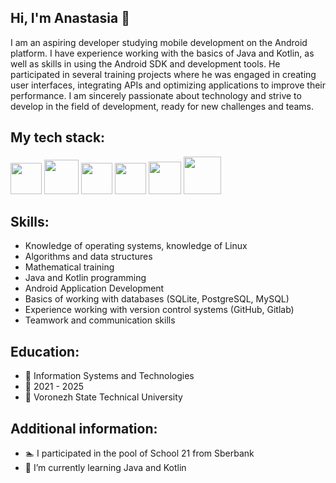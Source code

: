 ## Hi, I'm Anastasia 👋

I am an aspiring developer studying mobile development on the Android platform. I have experience working with the basics of Java and Kotlin, as well as skills in using the Android SDK and development tools. He participated in several training projects where he was engaged in creating user interfaces, integrating APIs and optimizing applications to improve their performance. I am sincerely passionate about technology and strive to develop in the field of development, ready for new challenges and teams.

## My tech stack:
<img src="https://user-images.githubusercontent.com/25181517/192106070-46255bcf-65e6-4c6b-a296-bf8d0d8fb2a7.png" width="50" /> <img src="https://user-images.githubusercontent.com/25181517/121405384-444d7300-c95d-11eb-959f-913020d3bf90.png" width="55" /> <img src="https://github.com/marwin1991/profile-technology-icons/assets/136815194/82df4543-236b-4e45-9604-5434e3faab17" width="50" /> <img src="https://user-images.githubusercontent.com/25181517/192108372-f71d70ac-7ae6-4c0d-8395-51d8870c2ef0.png" width="50" /> <img src="https://user-images.githubusercontent.com/25181517/117208740-bfb78400-adf5-11eb-97bb-09072b6bedfc.png" width="52" /> <img src="https://user-images.githubusercontent.com/25181517/183896128-ec99105a-ec1a-4d85-b08b-1aa1620b2046.png" width="60" />

## Skills:
- Knowledge of operating systems, knowledge of Linux
- Algorithms and data structures
- Mathematical training
- Java and Kotlin programming
- Android Application Development
- Basics of working with databases (SQLite, PostgreSQL, MySQL)
- Experience working with version control systems (GitHub, Gitlab)
- Teamwork and communication skills

## Education:
- 📖 Information Systems and Technologies
- 📆 2021 - 2025
- 📍 Voronezh State Technical University

## Additional information:
- 🏊 I participated in the pool of School 21 from Sberbank 
- 🌱 I’m currently learning Java and Kotlin

